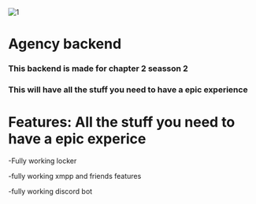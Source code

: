 ![1](https://github.com/timeapis/png/blob/main/GithubBanner.png)
# Agency backend

### This backend is made for chapter 2 seasson 2 

### This will have all the stuff you need to have a epic experience

# Features: All the stuff you need to have a epic experice

-Fully working locker

-fully working xmpp and friends features

-fully working discord bot
